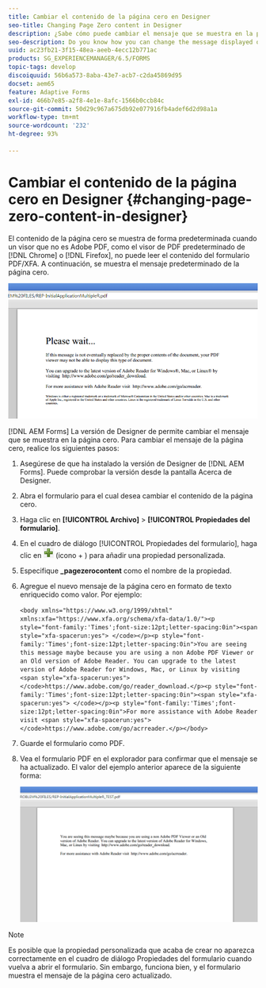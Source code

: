 ```yaml
---
title: Cambiar el contenido de la página cero en Designer
seo-title: Changing Page Zero content in Designer
description: ¿Sabe cómo puede cambiar el mensaje que se muestra en la página cero de un PDF XFA cuando se visualiza en un visor que no es Adobe PDF?
seo-description: Do you know how you can change the message displayed on Page Zero of an XFA PDF when viewing it in a non-Adobe PDF viewer?
uuid: ac23fb21-3f15-48ea-aeeb-4ecc12b771ac
products: SG_EXPERIENCEMANAGER/6.5/FORMS
topic-tags: develop
discoiquuid: 56b6a573-8aba-43e7-acb7-c2da45869d95
docset: aem65
feature: Adaptive Forms
exl-id: 466b7e85-a2f8-4e1e-8afc-1566b0ccb84c
source-git-commit: 50d29c967a675db92e077916fb4adef6d2d98a1a
workflow-type: tm+mt
source-wordcount: '232'
ht-degree: 93%

---
```


# Cambiar el contenido de la página cero en Designer {#changing-page-zero-content-in-designer}

El contenido de la página cero se muestra de forma predeterminada cuando un visor que no es Adobe PDF, como el visor de PDF predeterminado de [!DNL Chrome] o [!DNL Firefox], no puede leer el contenido del formulario PDF/XFA. A continuación, se muestra el mensaje predeterminado de la página cero.

![defaultpage0message](assets/defaultpage0message.png)

[!DNL AEM Forms] La versión de Designer de permite cambiar el mensaje que se muestra en la página cero. Para cambiar el mensaje de la página cero, realice los siguientes pasos:

1. Asegúrese de que ha instalado la versión de Designer de [!DNL AEM Forms]. Puede comprobar la versión desde la pantalla Acerca de Designer.

1. Abra el formulario para el cual desea cambiar el contenido de la página cero.

1. Haga clic en **[!UICONTROL Archivo]** > **[!UICONTROL Propiedades del formulario]**.

1. En el cuadro de diálogo [!UICONTROL Propiedades del formulario], haga clic en ![plus](assets/plus.png) (icono + ) para añadir una propiedad personalizada.

1. Especifique **_pagezerocontent** como el nombre de la propiedad.
1. Agregue el nuevo mensaje de la página cero en formato de texto enriquecido como valor. Por ejemplo:


   `<body xmlns="https://www.w3.org/1999/xhtml" xmlns:xfa="https://www.xfa.org/schema/xfa-data/1.0/"><p style="font-family:'Times';font-size:12pt;letter-spacing:0in"><span style="xfa-spacerun:yes"> </code></p><p style="font-family:'Times';font-size:12pt;letter-spacing:0in">You are seeing this message maybe because you are using a non Adobe PDF Viewer or an Old version of Adobe Reader. You can upgrade to the latest version of Adobe Reader for Windows, Mac, or Linux by visiting <span style="xfa-spacerun:yes"> </code>https://www.adobe.com/go/reader_download.</p><p style="font-family:'Times';font-size:12pt;letter-spacing:0in"><span style="xfa-spacerun:yes"> </code></p><p style="font-family:'Times';font-size:12pt;letter-spacing:0in">For more assistance with Adobe Reader visit <span style="xfa-spacerun:yes"> </code>https://www.adobe.com/go/acrreader.</p></body>`

1. Guarde el formulario como PDF.

1. Vea el formulario PDF en el explorador para confirmar que el mensaje se ha actualizado. El valor del ejemplo anterior aparece de la siguiente forma:

   ![change.message](assets/changedmessage.png)

>[!NOTE]
>
>Es posible que la propiedad personalizada que acaba de crear no aparezca correctamente en el cuadro de diálogo Propiedades del formulario cuando vuelva a abrir el formulario. Sin embargo, funciona bien, y el formulario muestra el mensaje de la página cero actualizado.
